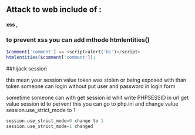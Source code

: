 ## Attack to web include of :
#### xss , 

### to prevent xss you can add mthode htmlentities()
```php
$comment['comment'] == <script>alert('hi')</script>
htmlentities($comment['comment']);
```

##hijack session

this mean your session value token was stolen or being exposed with than token someone can login without put user and password in login form

sometime someone can with get session id whit write PHPSESSID in url get value session id to pervent this you can go to php.ini and change value session.use_strict_mode to 1
```php
session.use_strict_mode=0 change to 1
session.use_strict_mode=1 changed
```